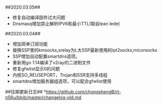 ##2020.03.05##
* 修复自动编译固件过大问题
* Dnsmasq增加禁止解析IPV6和最小TTL(取自lean lede)

##2020.03.04##
* 增加简单订阅功能
* 替换SSP里的kmsocks,srelay为L大SSP最新使用的ipt2socks,micorsocks
* SSP增加自动配置smartdns选项。
* 重新用go 1.14编译了v2ray的二进制文件
* 修复gfwlist显示0的问题
* 内核SO_REUSEPORT，Trojan和SSR支持多线程
* smartdns增加服务器组选项，可以配合gfwlist使用


##往期更新日志##
*https://github.com/chongshengB/rt-n56u/blob/master/changelog-old.md
